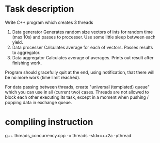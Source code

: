 # Task description
Write C++ program which creates 3 threads
1. Data generator
        Generates random size vectors of ints for random time (max 10s) and passes to processer.
        Use some little sleep between each yield.
2. Data processer
        Calculates average for each of vectors. Passes results to aggregator.
3. Data aggregator
        Calculates average of averages. Prints out result after finishing work.

Program should gracefully quit at the end, using notification, that there will be no more work (time limit reached).

For data passing between threads, create "universal (templated) queue" which you can use in all (current two) cases.
Threads are not allowed to block each other executing its task, except in a moment when pushing / popping data in exchange queue.

# compiling instruction
g++ threads_concurrency.cpp -o threads -std=c++2a -pthread
